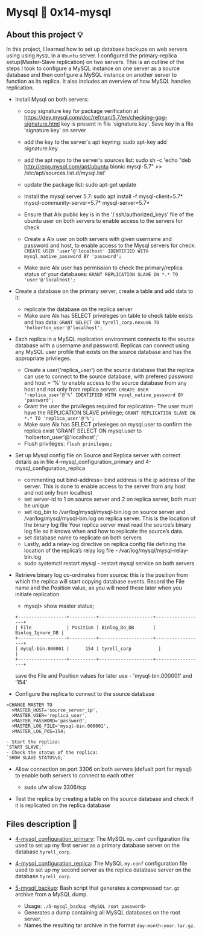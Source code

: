 # Mysql :page_with_curl: 0x14-mysql

## About this project :bulb:

In this project, I learned how to set up database backups on web servers using
using `MySQL` in a `Ubuntu` server. I configured the primary-replica setup(Master-Slave replication) on two servers.
This is an outline of the steps I took to configure a MySQL instance on one server as a source database and then configure a 
MySQL instance on another server to function as its replica. It also includes an overview of how MySQL handles replication.

* Install Mysql on both servers:
    - copy signature key for package verification at https://dev.mysql.com/doc/refman/5.7/en/checking-gpg-signature.html
    key is present in file 'signature.key'. Save key in a file 'signature.key' on server
    - add the key to the server's apt keyring:
    sudo apt-key add signature.key
    - add the apt repo to the server's sources list:
    sudo sh -c 'echo "deb http://repo.mysql.com/apt/ubuntu bionic mysql-5.7" >> /etc/apt/sources.list.d/mysql.list'
    - update the package list:
    sudo apt-get update
    - Install the mysql server 5.7:
    sudo apt install -f mysql-client=5.7* mysql-community-server=5.7* mysql-server=5.7*

    - Ensure that Alx public key is in the '/.ssh/authorized_keys' file of the ubuntu user on both servers to enable access to the servers for check

    - Create a Alx user on both servers with given username and password and host, to enable access to the Mysql servers for check:
    `CREATE USER ‘user’@‘localhost' IDENTIFIED WITH mysql_native_password BY 'password';`

    - Make sure Alx user has permission to check the primary/replica status of your databases:
    `GRANT REPLICATION SLAVE ON *.* TO 'user'@'localhost';`

* Create a database on the primary server, create a table and add data to it:
    - replicate the database on the replica server
    - Make sure Alx has SELECT priveleges on table to check table exists and has data:
    `GRANT SELECT ON tyrell_corp.nexus6 TO 'holberton_user'@'localhost';`

* Each replica in a MySQL replication environment connects to the source database with a username and password. 
Replicas can connect using any MySQL user profile that exists on the source database and has the appropriate privileges.
    - Create a user('replica_user') on the source database that the replica can use to connect to the source database, with prefered password and
    host = '%' to enable access to the source database from any host and not only from replica server.
    `CREATE USER ‘replica_user’@‘%’ IDENTIFIED WITH mysql_native_password BY 'password';`
    - Grant the user the privileges required for replication- The user must have the REPLICATION SLAVE privilege;
    `GRANT REPLICATION SLAVE ON *.* TO 'replica_user'@'%';`
    - Make sure Alx has SELECT priveleges on mysql.user to confirm the replica exist
'GRANT SELECT ON mysql.user to 'holberton_user'@'localhost';'
    - Flush privileges:
    `flush privileges;`

* Set up Mysql config file on Source and Replica server with correct details as in file 4-mysql_configuration_primary and 4-mysql_configuration_replica
    - commenting out bind-address= bind address is the ip address of the server. This is done to enable access to the server from any host and not only from localhost
    - set server-id to 1 on source server and 2 on replica server, both must be unique
    - set log_bin to /var/log/mysql/mysql-bin.log on source server and /var/log/mysql/mysql-bin.log on replica server. This is the location of the binary log file
    Your replica server must read the source’s binary log file so it knows when and how to replicate the source’s data.
    - set database name to replicate on both servers
    - Lastly, add a relay-log directive on replica config file defining the location of the replica’s relay log file - /var/log/mysql/mysql-relay-bin.log
    - sudo systemctl restart mysql - restart mysql service on both servers

* Retrieve binary log co-ordinates from source: this is the position from which the replica will start copying database events. Record the File name and the Position value, as you will need these later when you initiate replication
    - mysql> show master status;
    ```
    +------------------+----------+--------------------+------------------+
    | File             | Position | Binlog_Do_DB       | Binlog_Ignore_DB |
    +------------------+----------+--------------------+------------------+
    | mysql-bin.000001 |      154 | tyrell_corp          |                |
    +------------------+----------+--------------------+------------------+
    ```
    save the File and Position values for later use - 'mysql-bin.000001' and '154'

* Configure the replica to connect to the source database
```
>CHANGE MASTER TO
  >MASTER_HOST='source_server_ip',
  >MASTER_USER='replica_user',
  >MASTER_PASSWORD='password',
  >MASTER_LOG_FILE='mysql-bin.000001',
  >MASTER_LOG_POS=154;
```

    - Start the replica:
    `START SLAVE;`
    - Check the status of the replica:
    `SHOW SLAVE STATUS\G;`

* Allow connection on port 3306 on both servers (defualt port for mysql) to enable both servers to connect to each other
    - sudo ufw allow 3306/tcp

* Test the replica by creating a table on the source database and check if it is replicated on the replica database

## Files description :file_folder:

* [4-mysql_configuration_primary](./4-mysql_configuration_primary): The MySQL
`my.conf` configuration file used to set up my first server as a primary database
server on the database `tyrell_corp`.

* [4-mysql_configuration_replica](./4-mysql_configuration_replica): The MySQL
`my.conf` configuration file used to set up my second server as the replica
database server on the database `tyrell_corp`.

* [5-mysql_backup](./5-mysql_backup): Bash script that generates a compressed
`tar.gz` archive from a MySQL dump.
  * Usage: `./5-mysql_backup <MySQL root password>`
  * Generates a dump containing all MySQL databases on the root server.
  * Names the resulting tar archive in the format `day-month-year.tar.gz`.

